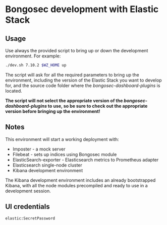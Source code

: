 # Bongosec development with Elastic Stack

## Usage

Use always the provided script to bring up or down the development
environment. For example:

```bash
./dev.sh 7.10.2 $WZ_HOME up
```

The script will ask for all the required parameters to bring up the
environment, including the version of the Elastic Stack you want to
develop for, and the source code folder where the _bongosec-dashboard-plugins_ is
located.

**The script will not select the appropriate version of the
_bongosec-dashboard-plugins_ to use, so be sure to check out the appropriate version
before bringing up the environment!**

## Notes

This environment will start a working deployment with:

- Imposter - a mock server
- Filebeat - sets up indices using Bongosec module
- ElasticSearch-exporter - Elasticsearch metrics to Prometheus adapter
- Elasticsearch single-node cluster
- Kibana development environment

The Kibana development environment includes an already bootstrapped
Kibana, with all the node modules precompiled and ready to use in a
development session.

## UI credentials

```
elastic:SecretPassword
```
